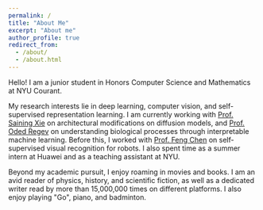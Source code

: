 ```yaml
---
permalink: /
title: "About Me"
excerpt: "About me"
author_profile: true
redirect_from: 
  - /about/
  - /about.html
---
```


Hello! I am a junior student in Honors Computer Science and Mathematics at NYU Courant.

My research interests lie in deep learning, computer vision, and self-supervised representation learning. I am currently working with [Prof. Saining Xie](https://www.sainingxie.com/) on architectural modifications on diffusion models, and [Prof. Oded Regev](https://cims.nyu.edu/~regev/) on understanding biological processes through interpretable machine learning. Before this, I worked with [Prof. Feng Chen](https://engineering.nyu.edu/faculty/chen-feng) on self-supervised visual recognition for robots. I also spent time as a summer intern at Huawei and as a teaching assistant at NYU.

Beyond my academic pursuit, I enjoy roaming in movies and books. I am an avid reader of physics, history, and scientific fiction, as well as a dedicated writer read by more than 15,000,000 times on different platforms. I also enjoy playing "Go", piano, and badminton.
